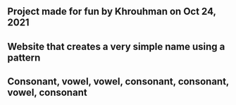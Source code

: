 ## Project made for fun by Khrouhman on Oct 24, 2021

## Website that creates a very simple name using a pattern
## Consonant, vowel, vowel, consonant, consonant, vowel, consonant 
